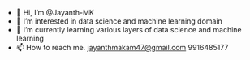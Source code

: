 - 👋 Hi, I’m @Jayanth-MK
- 👀 I’m interested in data science and machine learning domain
- 🌱 I’m currently learning various layers of data science and machine learning
- 📫 How to reach me. 
jayanthmakam47@gmail.com
9916485177
